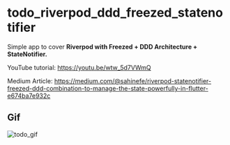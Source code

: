 # todo_riverpod_ddd_freezed_statenotifier

Simple app to cover **Riverpod with Freezed + DDD Architecture + StateNotifier.**

YouTube tutorial: https://youtu.be/wtw_5d7VWmQ

Medium Article: https://medium.com/@sahinefe/riverpod-statenotifier-freezed-ddd-combination-to-manage-the-state-powerfully-in-flutter-e674ba7e932c

## Gif
![todo_gif](https://user-images.githubusercontent.com/67283777/172566603-caeebc05-ecce-45f4-820d-bc7850bb0014.gif)
